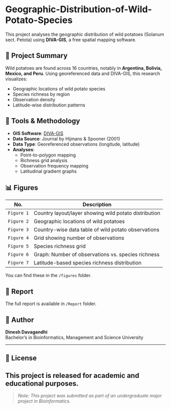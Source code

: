 # Geographic-Distribution-of-Wild-Potato-Species

This project analyses the geographic distribution of wild potatoes (Solanum sect. Petota) using **DIVA-GIS**, a free spatial mapping software.

## 📍 Project Summary

Wild potatoes are found across 16 countries, notably in **Argentina, Bolivia, Mexico, and Peru**. Using georeferenced data and DIVA-GIS, this research visualizes:

- Geographic locations of wild potato species
- Species richness by region
- Observation density
- Latitude-wise distribution patterns

## 🧪 Tools & Methodology

- **GIS Software**: [DIVA-GIS](http://www.diva-gis.org/)
- **Data Source**: Journal by Hijmans & Spooner (2001)
- **Data Type**: Georeferenced observations (longitude, latitude)
- **Analyses**:
  - Point-to-polygon mapping
  - Richness grid analysis
  - Observation frequency mapping
  - Latitudinal gradient graphs

## 📊 Figures

| No. | Description |
|-----|-------------|
| `Figure 1` | Country layout/layer showing wild potato distribution |
| `Figure 2` | Geographic locations of wild potatoes |
| `Figure 3` | Country-wise data table of wild potato observations |
| `Figure 4` | Grid showing number of observations |
| `Figure 5` | Species richness grid |
| `Figure 6` | Graph: Number of observations vs. species richness |
| `Figure 7` | Latitude-based species richness distribution |

You can find these in the `/figures` folder.

## 📄 Report

The full report is available in `/Report` folder.

## 🔬 Author

**Dinesh Davagandhi**  
Bachelor’s in Bioinformatics, Management and Science University  

---

## 📌 License

This project is released for academic and educational purposes.
---

> _Note: This project was submitted as part of an undergraduate major project in Bioinformatics._
